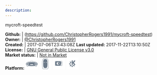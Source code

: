 ```yaml
---
description: 
---
```

mycroft-speedtest



**Github:** | (https://github.com/ChristopherRogers1991/mycroft-speedtest)  
**Owner:** | [@ChristopherRogers1991](https://github.com/ChristopherRogers1991)  
**Created:** | 2017-07-06T23:43:08Z  **Last updated:** 2017-11-22T13:10:50Z  
**License:** | [GNU General Public License v3.0](https://api.github.com/licenses/gpl-3.0)  
**Market status:** | [Not in Market](https://market.mycroft.ai/skill/)  
**Platform:**   ![](.gitbook/assets/mark-1-icon.png)  ![](.gitbook/assets/mark-2-icon.png)  ![](.gitbook/assets/picroft-icon.png)  ![](.gitbook/assets/kde.png)   
